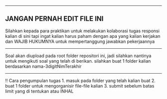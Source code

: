 -------------------------------------------------
JANGAN PERNAH EDIT FILE INI
-------------------------------------------------
Silahkan kepada para praktikan untuk melakukan kolaborasi tugas 
responsi kalian di sini tapi ingat kalian harus paham dengan apa
yang kalian kerjakan dan WAJIB HUKUMNYA untuk mempertanggung jawabkan 
pekerjaannya

***************************
Soal akan diupload pada root folder repositori ini, jadi silahkan nantinya 
untuk mengikuti soal yang telah di berikan.
silahkan buat 1 folder kalian berdasarkan nama-3digitNimTerakhir
***************************
!! Cara pengumpulan tugas
	1. masuk pada folder yang telah kalian buat
	2. buat 1 folder untuk mengorganisir file-file kalian
	3. submit sebelum batas limit yang di tentukan atau INHAL